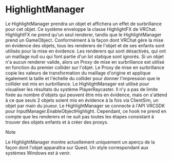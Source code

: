 

# HighlightManager

Le HighlightManager prendra un objet et affichera un effet de surbrillance pour cet objet. Ce système enveloppe la classe HighlightFX de VRChat. HighlightFX ne prend qu'un seul renderer, tandis que le HighlightManager prend un GameObject. Conformément à la façon dont VRChat gère la mise en évidence des objets, tous les renderers de l'objet et de ses enfants sont utilisés pour la mise en évidence. Les renderers qui sont désactivés, qui ont un maillage null ou qui font partie d'un lot statique sont ignorés. Si un objet n'a aucun renderer valide, alors un Proxy de mise en surbrillance est utilisé en fonction du premier collider sur l'objet. Le Proxy de mise en surbrillance copie les valeurs de transformation du maillage d'origine et applique également la taille et l'échelle du collider pour donner l'impression que le collider est mis en surbrillance. Le HighlightManager est utilisé pour visualiser les résultats du système PlayerRaycaster. Il n'y a pas de limite fixée au nombre d'objets qui peuvent être mis en évidence, mais on s'attend à ce que seuls 2 objets soient mis en évidence à la fois via ClientSim, un objet par main du joueur. Le HighlightManager se connecte à l'API VRCSDK pour InputManager.EnableObjectHighlight. Cependant, ce hook ne prend en compte que les renderers et ne suit pas toutes les étapes consistant à trouver des objets enfants et à créer des proxys.

> [!NOTE]
> Le HighlightManager montre actuellement uniquement un aperçu de la façon dont l'objet apparaîtra sur Quest. Un style correspondant aux systèmes Windows est à venir.